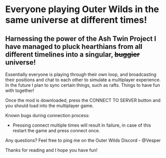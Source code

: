 # Everyone playing Outer Wilds in the same universe at different times!

## Harnessing the power of the Ash Twin Project I have managed to pluck hearthians from all different timelines into a singular, ~~buggier~~ universe!

Essentially everyone is playing through their own loop, and broadcasting their positions and chat to each other to simulate a multiplayer experience.
In the future I plan to sync certain things, such as rafts. Things to have fun with together!

Once the mod is downloaded, press the CONNECT TO SERVER button and you should load into the multiplayer game.

Known bugs during connection process:
- Pressing connect multiple times will result in failure, in case of this restart the game and press connect once.

Any questions? Feel free to ping me on the Outer Wilds Discord - @Vesper

Thanks for reading and I hope you have fun!
